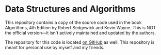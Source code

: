 # Data Structures and Algorithms

This repository contains a copy of the source code used in the book <span style="text-decoration: underlined;">Algorithms, 4th Edition</span> by Robert Sedgewick and Kevin Wayne.
This is NOT the official version&mdash;it isn't actively maintained and updated by the authors.

The repository for this code is located [on GitHub](https://github.com/kevin-wayne/algs4) as well. This repository is
 meant for personal use by myself and my friends.
